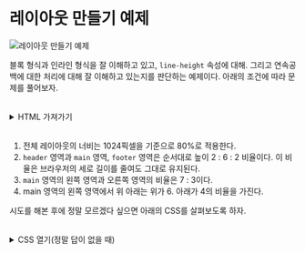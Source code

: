 # 레이아웃 만들기 예제
![레이아웃 만들기 예제](https://drive.google.com/uc?export=view&id=1QhxEz-7X47odu41v3p5H-zBfmebHaJKA)

블록 형식과 인라인 형식을 잘 이해하고 있고, `line-height` 속성에 대해. 그리고 연속공백에 대한 처리에 대해 잘 이해하고 있는지를 판단하는 예제이다. 아래의 조건에 따라 문제를 풀어보자.

<br>

<details>
  <summary>HTML 가져가기</summary>

```html
<!DOCTYPE html>
<html lang="ko">

<head>
  <meta charset="UTF-8">
  <meta http-equiv="X-UA-Compatible" content="IE=edge">
  <meta name="viewport" content="width=device-width, initial-scale=1.0">

  <link rel="stylesheet" href="./style.css">

  <title>레이아웃 만들기</title>
</head>

<body>
  <header>
    <h1>header</h1>
  </header>
  <main>
    <div id="section_article">
      <section>
        <h2>news</h2>
      </section>
      <article>
        <h2>info</h2>
      </article>
    </div>

    <aside>
      <h2>login</h2>
    </aside>
  </main>
  <footer>
    <h3>footer</h3>
  </footer>
</body>

</html>
```
</details>

<br>

1. 전체 레이아웃의 너비는 1024픽셀을 기준으로 80%로 적용한다.
1. `header` 영역과 `main` 영역, `footer` 영역은 순서대로 높이 2 : 6 : 2 비율이다. 이 비율은 브라우저의 세로 길이를 줄여도 그대로 유지된다.
1. `main` 영역의 왼쪽 영역과 오른쪽 영역의 비율은 7 : 3이다.
1. main 영역의 왼쪽 영역에서 위 아래는 위가 6. 아래가 4의 비율을 가진다.

시도를 해본 후에 정말 모르겠다 싶으면 아래의 CSS를 살펴보도록 하자.

<br>

<details>
  <summary>CSS 열기(정말 답이 없을 때)</summary>

```css
/* 초기화 */
* {
  margin: 0;
  padding: 0;
}

/* 전체 레이아웃 */
header,
main,
footer {
  width: calc(1024px*.8);
  margin: 0 auto;
  text-align: center;
}

header,
footer {
  line-height: 20vh;
}

main {
  height: 60vh;
}

/* 헤더 */

header {
  background-color: bisque;
}

/* 메인 */

#section_article,
aside {
  display: inline-block;
}

#section_article {
  width: 70%;
  height: 100%;
}

section {
  line-height: calc(60vh*.6);
  background-color: darkgray;
}

article {
  line-height: calc(60vh*.4);
  background-color: cadetblue;
}

aside {
  width: 30%;
  margin-left: -6px;
  background-color: burlywood;
  line-height: 60vh;
  vertical-align: top;
}

/* 푸터 */

footer {
  background-color: antiquewhite;
}
```
</details>